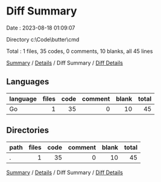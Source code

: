 # Diff Summary

Date : 2023-08-18 01:09:07

Directory c:\\Code\\butter\\cmd

Total : 1 files,  35 codes, 0 comments, 10 blanks, all 45 lines

[Summary](results.md) / [Details](details.md) / Diff Summary / [Diff Details](diff-details.md)

## Languages
| language | files | code | comment | blank | total |
| :--- | ---: | ---: | ---: | ---: | ---: |
| Go | 1 | 35 | 0 | 10 | 45 |

## Directories
| path | files | code | comment | blank | total |
| :--- | ---: | ---: | ---: | ---: | ---: |
| . | 1 | 35 | 0 | 10 | 45 |

[Summary](results.md) / [Details](details.md) / Diff Summary / [Diff Details](diff-details.md)